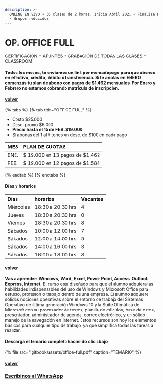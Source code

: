 ```yaml
---
description: >-
  ONLINE EN VIVO + 36 clases de 2 horas. Inicia Abril 2021 - Finaliza Enero 2022
  - Grupos reducidos
---
```


# OP. OFFICE FULL

CERTIFICACIÓN + APUNTES + GRABACIÓN DE TODAS LAS CLASES + CLASSROOM

#### Todos los meses, te enviamos un link por mercadopago para que abones en efectivo, crédito, débito ó transferencia. Si te anotas en ENERO comenzás tu plan de abono con pagos de $1.462 mensuales. Por Enero y Febrero no estamos cobrando matrícula de inscripción.

#### [volver](./)

{% tabs %}
{% tab title="OFFICE FULL" %}
* Costo $25.000
* Desc. promo $6.000
* **Precio hasta el 15 de FEB. $19.000**
* Si abonas del 1 al 5 tenes un desc. de $100 en cada pago

| MES | PLAN DE CUOTAS |
| :--- | :--- |
| ENE. | $ 19.000 en 13 pagos de $1.462 |
| FEB. | $ 19.000 en 12 pagos de $1.584 |
{% endtab %}
{% endtabs %}

#### Días y horarios

| Días | horarios | Vacantes |
| :--- | :--- | :--- |
| Miércoles | 18:30 a 20:30 hrs | 4 |
| Jueves | 18:30 a 20:30 hrs | 0 |
| Viernes | 18:30 a 20:30 hrs | 8 |
| Sábados | 10:00 a 12:00 hrs | 7 |
| Sábados | 12:00 a 14:00 hrs | 5 |
| Sábados | 14:00 a 16:00 hrs | 3 |
| Sábados | 16:00 a 18:00 hrs | 8 |

#### [volver](./)

**Vas a aprender: Windows, Word, Excel, Power Point, Access, Outlook Express, Internet**. El curso esta diseñado para que el alumno adquiera las habilidades indispensables del uso de WIndows y Microsoft Office para estudio, profesión o trabajo dentro de una empresa. El alumno adquiere sólidas nociones operativas sobre el entorno de trabajo del Sistemas Operativo de última generación Windows 10 y la Suite Ofimática de Microsoft con su procesador de textos, planilla de cálculos, base de datos, presentador, administrador de agenda, correo electrónico, y un sólido manejo de la navegación en Internet. Estos recursos son hoy los elementos básicos para cualquier tipo de trabajo, ya que simplifica todas las tareas a realizar.

#### Descarga el temario completo haciendo clic abajo

{% file src=".gitbook/assets/office-full.pdf" caption="TEMARIO" %}

#### [volver](./)

### [Escribinos al WhatsApp](http://wa.me/5491164622877?text=Me%20interesa%20el%20curso%20de%20Office%20Full)

